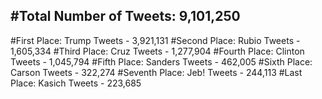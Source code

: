 #Total Number of Tweets: 9,101,250 
---
#First Place: Trump Tweets - 3,921,131
#Second Place: Rubio Tweets - 1,605,334
#Third Place: Cruz Tweets - 1,277,904
#Fourth Place: Clinton Tweets - 1,045,794
#Fifth Place: Sanders Tweets - 462,005
#Sixth Place: Carson Tweets - 322,274
#Seventh Place: Jeb! Tweets - 244,113
#Last Place: Kasich Tweets - 223,685
